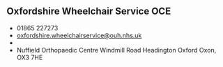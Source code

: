 
## Oxfordshire Wheelchair Service  OCE

- <i class="fa fa-phone"></i> 01865 227273
- <i class="fa fa-envelope"></i> <a href="mailto:oxfordshire.wheelchairservice@ouh.nhs.uk">oxfordshire.wheelchairservice@ouh.nhs.uk</a>
- <i class="fa fa-home"></i> []()
- <i class="fa fa-building"></i> Nuffield Orthopaedic Centre Windmill Road Headington  Oxford Oxon, OX3 7HE
